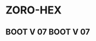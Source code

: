# ZORO-HEX
BOOT V 07
BOOT V 07
------------------------------------------------------------------------------------------------------------------------------------------------------------------------------------------------------------------------------------------------------------------------------------------------------------------------------------------------------------------------------------------------------------------------------------
